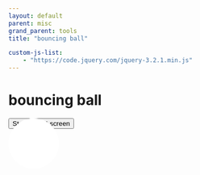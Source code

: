 ```yaml
---
layout: default
parent: misc
grand_parent: tools
title: "bouncing ball"

custom-js-list:
    - "https://code.jquery.com/jquery-3.2.1.min.js"
---
```


# bouncing ball
<style>
#ball {
width: 100px;
height: 100px;
background-color: white;
border-radius: 50%;
position: absolute;
}
#stage {
margin: 0;
overflow: hidden;
background-color: black;
}
</style>

<div id="stage"><div id="ball"></div></div>
<button id="toggleButton" onclick="toggleAnimation()" class="btn btn-green float-right">Start</button>
<button onclick="openFullscreen();" class="btn btn-green float-right">Full-screen</button>

<script>
function openFullscreen() {
var elem = document.getElementById("clockbg");
if (elem.requestFullscreen) {
elem.requestFullscreen();
} else if (elem.webkitRequestFullscreen) { /* Safari */
elem.webkitRequestFullscreen();
} else if (elem.msRequestFullscreen) { /* IE11 */
elem.msRequestFullscreen();
}
}

let animationRunning = false; // Variable to track whether animation is running

var x=0, y=0, containerWidth, containerHeight;

// Function to initialize the ball position
function initializeBallPosition() {
const ball = document.getElementById('ball');
containerWidth = document.getElementById('stage').offsetWidth;
containerHeight = document.getElementById('stage').offsetHeight;

const centerX = containerWidth / 2 - ball.offsetWidth / 2; // Center x-coordinate
const centerY = containerHeight / 2 - ball.offsetHeight / 2; // Center y-coordinate
ball.style.transform = `translate(${centerX}px, ${centerY}px)`; // Set initial position
x=centerX;
y=centerY;
}

// Call the initializeBallPosition function after the window has loaded
window.onload = initializeBallPosition;

function toggleAnimation() {
if (animationRunning) {
animationRunning = false;
document.getElementById('toggleButton').textContent = 'Start';
} else {
animationRunning = true;
document.getElementById('toggleButton').textContent = 'Stop';
animate(); // Start the animation
}
}

function playBeep() {
// Create an AudioContext
const audioContext = new (window.AudioContext || window.webkitAudioContext)();

// Create an oscillator node (a simple sound generator)
const oscillator = audioContext.createOscillator();

// Connect the oscillator to the audio context's destination (speakers)
oscillator.connect(audioContext.destination);

// Set the oscillator properties for the beep sound
oscillator.type = 'sine'; // Sine wave for a simple beep sound
oscillator.frequency.setValueAtTime(1000, audioContext.currentTime); // Frequency in Hz (e.g., 1000 Hz)
oscillator.start();
// Stop the oscillator after a short duration (e.g., 0.5 seconds)
oscillator.stop(audioContext.currentTime + 0.05);
}
//const ball = document.getElementById('ball');
//const centerX = window.innerWidth / 2 - ball.offsetWidth / 2; // Center x-coordinate
//const centerY = window.innerHeight / 2 - ball.offsetHeight / 2; // Center y-coordinate
//let x = centerX; // Initial x-coordinate at the center
//let y = centerY; // Initial y-coordinate at the center
//        const beepSound = new Audio('beep.mp3'); // Replace 'beep.mp3' with the path to your beep sound file.
//        let x = 0; // Initial x-coordinate
//        let y = 0; // Initial y-coordinate
let xSpeed = 2; // Initial horizontal speed
let ySpeed = 2; // Initial vertical speed
function animate() {
if (!animationRunning) return; // Check if animation should be stopped
x += xSpeed;
y += ySpeed;
// Check for collision with the edges
if (x + ball.offsetWidth >= containerWidth || x <= 0) {
xSpeed = -xSpeed; // Reverse horizontal speed
playBeep();
ball.style.backgroundColor = 'red'; // Change the ball color to red
setTimeout(() => {
ball.style.backgroundColor = 'white'; // Restore the original ball color after 0.2 seconds
}, 200);
}
if (y + ball.offsetHeight >= containerHeight || y <= 0) {
ySpeed = -ySpeed; // Reverse vertical speed
playBeep();
ball.style.backgroundColor = 'red'; // Change the ball color to red
setTimeout(() => {
ball.style.backgroundColor = 'white'; // Restore the original ball color after 0.2 seconds
}, 150);
}
ball.style.transform = `translate(${x}px, ${y}px)`; // Move the ball
requestAnimationFrame(animate); // Repeat the animation
}
animate(); // Start the animation

</script>
